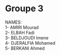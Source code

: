 # Groupe 3
NAMES:<br>
1- AMIRI Mourad<br>
2- ELBAH Fadi<br>
3- BELDJOUDI Imene<br>
4- DJERALFIA Mohamed<br>
5- BERKANI Ahmed<br>
